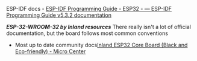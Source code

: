 
ESP-IDF docs - [ESP-IDF Programming Guide - ESP32 - — ESP-IDF Programming Guide v5.3.2 documentation](https://docs.espressif.com/projects/esp-idf/en/stable/esp32/index.html)

***ESP-32-WROOM-32 by Inland resources***
There really isn't a lot of official documentation, but the board follows most common conventions
- Most up to date community docs[Inland ESP32 Core Board (Black and Eco-friendly) - Micro Center](https://community.microcenter.com/kb/articles/652-inland-esp32-core-board-black-and-eco-friendly)

